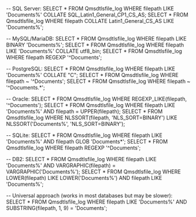 -- SQL Server:
SELECT * FROM Qmsdtlsfile_log WHERE filepath LIKE 'Documents%' COLLATE SQL_Latin1_General_CP1_CS_AS;
SELECT * FROM Qmsdtlsfile_log WHERE filepath COLLATE Latin1_General_CS_AS LIKE 'Documents%';

-- MySQL/MariaDB:
SELECT * FROM Qmsdtlsfile_log WHERE filepath LIKE BINARY 'Documents%';
SELECT * FROM Qmsdtlsfile_log WHERE filepath LIKE 'Documents%' COLLATE utf8_bin;
SELECT * FROM Qmsdtlsfile_log WHERE filepath REGEXP '^Documents';

-- PostgreSQL:
SELECT * FROM Qmsdtlsfile_log WHERE filepath LIKE 'Documents%' COLLATE "C";
SELECT * FROM Qmsdtlsfile_log WHERE filepath ~ '^Documents';
SELECT * FROM Qmsdtlsfile_log WHERE filepath ~ '^Documents.*';

-- Oracle:
SELECT * FROM Qmsdtlsfile_log WHERE REGEXP_LIKE(filepath, '^Documents');
SELECT * FROM Qmsdtlsfile_log WHERE filepath LIKE 'Documents%' AND filepath = UPPER(filepath);
SELECT * FROM Qmsdtlsfile_log WHERE NLSSORT(filepath, 'NLS_SORT=BINARY') LIKE NLSSORT('Documents%', 'NLS_SORT=BINARY');

-- SQLite:
SELECT * FROM Qmsdtlsfile_log WHERE filepath LIKE 'Documents%' AND filepath GLOB 'Documents*';
SELECT * FROM Qmsdtlsfile_log WHERE filepath REGEXP '^Documents';

-- DB2:
SELECT * FROM Qmsdtlsfile_log WHERE filepath LIKE 'Documents%' AND VARGRAPHIC(filepath) = VARGRAPHIC('Documents%');
SELECT * FROM Qmsdtlsfile_log WHERE LOWER(filepath) LIKE LOWER('Documents%') AND filepath LIKE 'Documents%';

-- Universal approach (works in most databases but may be slower):
SELECT * FROM Qmsdtlsfile_log 
WHERE filepath LIKE 'Documents%' 
  AND SUBSTRING(filepath, 1, 9) = 'Documents';